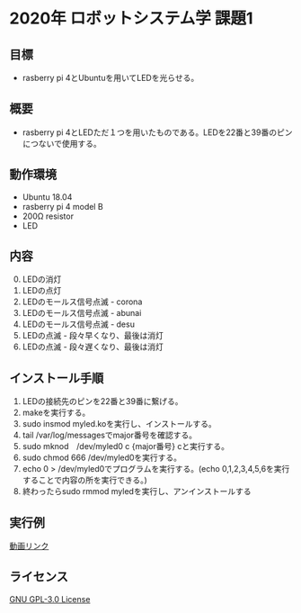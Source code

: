 # 2020年 ロボットシステム学 課題1


## 目標

- rasberry pi 4とUbuntuを用いてLEDを光らせる。

## 概要

- rasberry pi 4とLEDただ１つを用いたものである。LEDを22番と39番のピンにつないで使用する。

## 動作環境

- Ubuntu 18.04
- rasberry pi 4 model B
- 200Ω resistor
- LED
    
## 内容

0. LEDの消灯
1. LEDの点灯
2. LEDのモールス信号点滅 - corona
3. LEDのモールス信号点滅 - abunai
4. LEDのモールス信号点滅 - desu
5. LEDの点滅 - 段々早くなり、最後は消灯
6. LEDの点滅 - 段々遅くなり、最後は消灯

## インストール手順

1. LEDの接続先のピンを22番と39番に繋げる。
2. makeを実行する。
3. sudo insmod myled.koを実行し、インストールする。
4. tail /var/log/messagesでmajor番号を確認する。
5. sudo mknod　/dev/myled0 c {major番号} cと実行する。
6. sudo chmod 666 /dev/myled0を実行する。
7. echo 0 > /dev/myled0でプログラムを実行する。(echo 0,1,2,3,4,5,6を実行することで内容の所を実行できる。)
8. 終わったらsudo rmmod myledを実行し、アンインストールする

## 実行例

[動画リンク](https://youtu.be/rNIZPQFW79I)

## ライセンス

[GNU GPL-3.0 License](https://github.com/Keozgb/robosys/blob/main/COPYING)

